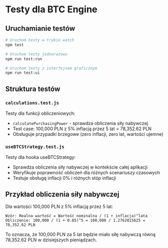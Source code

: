 # Testy dla BTC Engine

## Uruchamianie testów

```bash
# Uruchom testy w trybie watch
npm test

# Uruchom testy jednorazowo
npm run test:run

# Uruchom testy z interfejsem graficznym
npm run test:ui
```

## Struktura testów

### `calculations.test.js`
Testy dla funkcji obliczeniowych:
- `calculatePurchasingPower` - sprawdza obliczenia siły nabywczej
- Test case: 100,000 PLN z 5% inflacją przez 5 lat = 78,352.62 PLN
- Obsługuje przypadki brzegowe (zero inflacji, zero lat, wartości ujemne)

### `useBTCStrategy.test.js`
Testy dla hooka useBTCStrategy:
- Sprawdza obliczenia siły nabywczej w kontekście całej aplikacji
- Weryfikuje poprawność obliczeń dla różnych scenariuszy czasowych
- Testuje obsługę inflacji 0% i różnych stóp inflacji

## Przykład obliczenia siły nabywczej

Dla wartości 100,000 PLN z 5% inflacją przez 5 lat:

```
Wzór: Realna wartość = Wartość nominalna / (1 + inflacja)^lata
Obliczenie: 100,000 / (1 + 0.05)^5 = 100,000 / 1.2762815625 = 78,352.62 PLN
```

To oznacza, że 100,000 PLN za 5 lat będzie miało siłę nabywczą równą 78,352.62 PLN w dzisiejszych pieniądzach. 